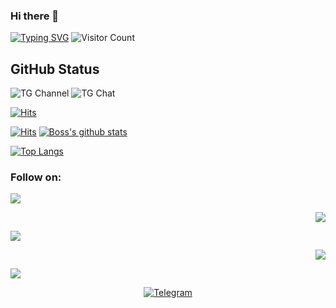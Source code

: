 ### Hi there 👋

[![Typing SVG](https://readme-typing-svg.herokuapp.com/?lines=Welcome+to+My+GitHub+Profile)](https://git.io/typing-svg)
![Visitor Count](https://profile-counter.glitch.me/{ietupdates}/count.svg)
## GitHub Status

![TG Channel](https://img.shields.io/badge/dynamic/json?color=red&label=channel%20IET_UPDATES&query=subscribers&url=https%3A%2F%2Fonline-users-api.up.railway.app%2Fcheck%3Fchat%3Dmm_moviess&logo=telegram)
![TG Chat](https://img.shields.io/badge/dynamic/json?color=red&label=support%20@IET_SUPPORT&query=online&url=https%3A%2F%2Fonline-users-api.up.railway.app%2Fcheck%3Fchat%3DIET_SUPPORT&logo=telegram)

[![Hits](https://hits.seeyoufarm.com/api/count/incr/badge.svg?url=https%3A%2F%2Fgithub.com%2FIETUpdates&count_bg=%23FF0D3C&title_bg=%23555555&icon=proto-dot-io.svg&icon_color=%23E7E7E7&title=hits&edge_flat=false)](https://hits.seeyoufarm.com)

[![Hits](https://hits.seeyoufarm.com/api/count/incr/badge.svg?url=https%3A%2F%2Fgithub.com%2Fietupdates%2Fview-counter&count_bg=%2304E4FF&title_bg=%23555555&icon=latex.svg&icon_color=%23E7E7E7&title=Viewers&edge_flat=false)](https://hits.seeyoufarm.com)
[![Boss's github stats](https://github-readme-stats.vercel.app/api?username=IETUpdates&show_icons=true&theme=cobalt&count_private=true)](https://github.com/ietupdates)

[![Top Langs](https://github-readme-stats.vercel.app/api/top-langs/?username=IETUpdates&layout=compact&theme=cobalt)](https://github.com/IETUpdates)
<!--
**Ietupdates** is a ✨ _special_ ✨ repository because its `README.md` (this file) appears on your GitHub profile.

Here are some ideas to get you started:

- 🔭 I’m currently working on ...
- 🌱 I’m currently learning ...
- 👯 I’m looking to collaborate on ...
- 🤔 I’m looking for help with ...
- 💬 Ask me about ...
- 📫 How to reach me: ...
- 😄 Pronouns: ...
- ⚡ Fun fact: ...
-->
### Follow on:
<p align="left">
<a href="https://github.com/ietupdates"><img src="https://img.shields.io/badge/GitHub-Follow%20on%20GitHub-inactive.svg?logo=github"></a>
</p>
<p align="right">
<a href="https://twitter.com/iqbal_ka"><img src="https://img.shields.io/badge/Twitter-Follow%20on%20Twitter-informational.svg?logo=twitter"></a>
</p>
<p align="left">
<a href="https://facebook.com/iqbalka"><img src="https://img.shields.io/badge/Facebook-Follow%20on%20Facebook-blue.svg?logo=facebook"></a>
</p>
<p align="right">
<a href="https://instagram.com/iqbal_ka_"><img src="https://img.shields.io/badge/Instagram-Follow%20on%20Instagram-important.svg?logo=instagram"></a>
</p>
<p align="left">
<a href="https://chat.whatsapp.com/Ea8ToNgKlOW68IDv4ivCMU"><img src="https://img.shields.io/badge/whatsapp-Follow%20on%20whatsapp-green.svg?logo=whatsapp"></a>
</p>
<p align="center">
<a href="https://t.me/iet_owner"><img alt="Telegram" src="https://img.shields.io/badge/Telegram-2CA5E0?style=for-the-badge&logo=telegram&logoColor=white"/></a>
</p>
<!---
IETUpdates/IETUpdates is a ✨ special ✨ repository because its `README.md` (this file) appears on your GitHub profile.
You can click the Preview link to take a look at your changes.
--->
